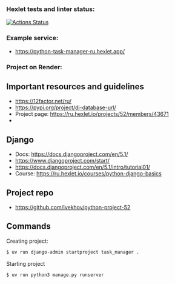 ### Hexlet tests and linter status:
[![Actions Status](https://github.com/ivekhov/python-project-52/actions/workflows/hexlet-check.yml/badge.svg)](https://github.com/ivekhov/python-project-52/actions)

### Example service:

- https://python-task-manager-ru.hexlet.app/ 


### Project on Render: 


## Important resources and guidelines

- https://12factor.net/ru/ 
- https://pypi.org/project/dj-database-url/
- Project page: https://ru.hexlet.io/projects/52/members/43671
- 

## Django

- Docs: https://docs.djangoproject.com/en/5.1/ 
- https://www.djangoproject.com/start/
- https://docs.djangoproject.com/en/5.1/intro/tutorial01/ 
- Course: https://ru.hexlet.io/courses/python-django-basics 


## Project repo
- https://github.com/ivekhov/python-project-52



## Commands 

Creating project:

```bash
$ uv run django-admin startproject task_manager .
```

Starting project
```bash
$ uv run python3 manage.py runserver
```
